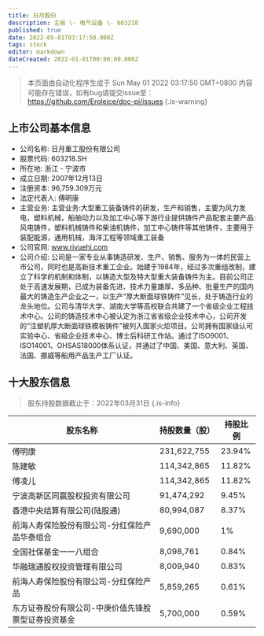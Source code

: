 ```yaml
---
title: 日月股份
description: 主板 \- 电气设备 \- 603218
published: true
date: 2022-05-01T03:17:50.000Z
tags: stock
editor: markdown
dateCreated: 2022-01-01T00:00:00.000Z
---
```


> 本页面由自动化程序生成于 Sun May 01 2022 03:17:50 GMT+0800
> 内容可能存在错误，如有bug请提交issue至：https://github.com/Eroleice/doc-pi/issues
{.is-warning}

## 上市公司基本信息
- 公司名称: 日月重工股份有限公司
- 股票代码: 603218.SH
- 所在地: 浙江 - 宁波市
- 成立日期: 2007年12月13日
- 注册资本: 96,759.309万元
- 法定代表人: 傅明康
- 主营业务: 主营业务:大型重工装备铸件的研发，生产和销售，主要为风力发电，塑料机械，船舶动力以及加工中心等下游行业提供铸件产品配套主要产品:风电铸件，塑料机械铸件和柴油机铸件，加工中心铸件等其他铸件，主要用于装配能源，通用机械，海洋工程等领域重工装备
- 公司官网: www.riyuehi.com
- 公司介绍: 公司是一家专业从事铸造研发、生产、销售、服务为一体的民营上市公司，同时也是高新技术重工企业。始建于1984年，经过多次重组改制，建立了科学的机制和体制，以铸造大型及特大型重大装备铸件为主。目前公司正处于高速发展期，已成为装备先进、技术力量雄厚、多品种、批量生产的国内最大的铸造生产企业之一，以生产“厚大断面球铁铸件”见长，处于铸造行业的龙头地位。公司与清华大学、湖南大学等高校联合共建了一个省级企业工程技术中心。公司的铸造技术中心被认定为浙江省省级企业技术中心，公司开发的“注塑机厚大断面球铁模板铸件”被列入国家火炬项目。公司拥有国家级认可实验中心、省级企业技术中心、博士后科研工作站。通过了ISO9001、ISO14001、OHSAS18000体系认证，并通过了中国、美国、意大利、英国、法国、挪威等船用产品生产工厂认证。


## 十大股东信息
> 股东持股数据截止于：2022年03月31日
{.is-info}

| 股东名称 | 持股数量（股） | 持股比例 |
| --- | --- | --- |
| 傅明康 | 231,622,755 | 23.94% |
| 陈建敏 | 114,342,865 | 11.82% |
| 傅凌儿 | 114,342,865 | 11.82% |
| 宁波高新区同赢股权投资有限公司 | 91,474,292 | 9.45% |
| 香港中央结算有限公司(陆股通) | 80,994,087 | 8.37% |
| 前海人寿保险股份有限公司-分红保险产品华泰组合 | 9,690,000 | 1% |
| 全国社保基金一一八组合 | 8,098,761 | 0.84% |
| 华融瑞通股权投资管理有限公司 | 8,009,940 | 0.83% |
| 前海人寿保险股份有限公司-分红保险产品 | 5,859,265 | 0.61% |
| 东方证券股份有限公司-中庚价值先锋股票型证券投资基金 | 5,700,000 | 0.59% |




